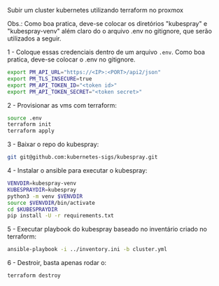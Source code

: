 Subir um cluster kubernetes utilizando terraform no proxmox

Obs.: Como boa pratica, deve-se colocar os diretórios "kubespray" e "kubespray-venv" além claro do o arquivo .env no gitignore, que serão utilizados a seguir.

1 - Coloque essas credenciais dentro de um arquivo `.env`. Como boa pratica, deve-se colocar o .env no gitignore.

```bash
export PM_API_URL="https://<IP>:<PORT>/api2/json"
export PM_TLS_INSECURE=true
export PM_API_TOKEN_ID="<token id>"
export PM_API_TOKEN_SECRET="<token secret>"
```

2 - Provisionar as vms com terraform:
```bash
source .env
terraform init
terraform apply
```

3 - Baixar o repo do kubespray:
```bash
git git@github.com:kubernetes-sigs/kubespray.git
```

4 - Instalar o ansible  para executar o kubespray:
```bash
VENVDIR=kubespray-venv
KUBESPRAYDIR=kubespray
python3 -m venv $VENVDIR
source $VENVDIR/bin/activate
cd $KUBESPRAYDIR
pip install -U -r requirements.txt
```

5 - Executar playbook do kubespray baseado no inventário criado no terraform:
```bash
ansible-playbook -i ../inventory.ini -b cluster.yml
```

6 - Destroir, basta apenas rodar o:
```bash
terraform destroy
```